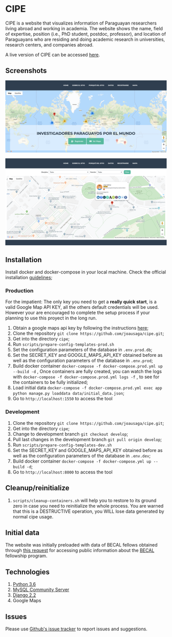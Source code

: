 # CIPE
CIPE is a website that visualizes information of Paraguayan researchers living 
abroad and working in academia. The website shows the name, field of expertise, position 
(i.e., PhD student, postdoc, professor), and location of Paraguayans who are residing and doing 
academic research in universities, research centers, and companies abroad.

A live version of CIPE can be accessed [here](https://investigadoresparaguayosenelmundo.com/).

## Screenshots

![Screenshot](screenshots/landing.png)

![Screenshot](screenshots/researcher_info.png)

## Installation

Install docker and docker-compose in your local machine. Check the official installation [guidelines](https://docs.docker.com/install/); 

### Production

For the impatient: The only key you need to get a **really quick start**, is a valid Google Map API KEY, all the others default credentials will be used. However your are encouraged to complete the setup process if your planning to use this proyect in the long run.
1. Obtain a google maps api key by following the instructions [here](https://developers.google.com/maps/documentation/embed/get-api-key);
2. Clone the repository `git clone https://github.com/joausaga/cipe.git`;
3. Get into the directory `cipe`;
4. Run `scripts/prepare-config-templates-prod.sh`
5. Set the configuration parameters of the database in `.env.prod.db`;
6. Set the SECRET_KEY and GOOGLE_MAPS_API_KEY obtained before as well as the configuration parameters 
of the database in `.env.prod`;
7. Build docker container `docker-compose -f docker-compose.prod.yml up --build -d` ,
Once containers are fully created, you can watch the logs with `docker-compose -f docker-compose.prod.yml logs -f` , to see for the containers to be fully initialized;
8. Load initial data `docker-compose -f docker-compose.prod.yml exec app python manage.py loaddata data/initial_data.json`;
9. Go to `http://localhost:1550` to access the tool

### Development

1. Clone the repository `git clone https://github.com/joausaga/cipe.git`;
2. Get into the directory `cipe`;
3. Change to development branch `git checkout develop`;
4. Pull last changes in the development branch `git pull origin develop`;
4. Run `scripts/prepare-config-templates-dev.sh`
6. Set the SECRET_KEY and GOOGLE_MAPS_API_KEY obtained before as well as the configuration parameters 
of the database in `.env.dev`;
9. Build docker container `docker-compose -f docker-compose.yml up --build -d`;
10. Go to `http://localhost:8000` to access the tool

## Cleanup/reinitialize

1. `scripts/cleanup-containers.sh` will help you to restore to its ground zero in case you need to reinitialize the whole process. You are warned that this is a DESTRUCTIVE operation, you WILL lose data generated by normal cipe usage.

## Initial data

The website was initially preloaded with data of BECAL fellows obtained through [this request](https://informacionpublica.paraguay.gov.py/portal/#!/ciudadano/solicitud/24586) 
for  accessing public information about the [BECAL](http://www.becal.gov.py/) fellowship program.

## Technologies

1. [Python 3.6](https://www.python.org/downloads/)
2. [MySQL Community Server](https://www.mysql.com/downloads/)
3. [Django 2.2](https://www.djangoproject.com)
4. Google Maps

## Issues

Please use [Github's issue tracker](https://github.com/joausaga/cipe/issues/new) to report issues and 
suggestions.
